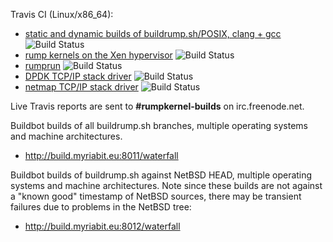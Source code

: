 Travis CI (Linux/x86_64):

* [static and dynamic builds of buildrump.sh/POSIX, clang + gcc](https://travis-ci.org/rumpkernel/buildrump.sh) ![Build Status](https://travis-ci.org/rumpkernel/buildrump.sh.png?branch=master)
* [rump kernels on the Xen hypervisor](https://travis-ci.org/rumpkernel/rumpuser-xen) ![Build Status](https://travis-ci.org/rumpkernel/rumpuser-xen.png?branch=master)
* [rumprun](https://travis-ci.org/rumpkernel/rumprun) ![Build Status](https://travis-ci.org/rumpkernel/rumprun.png?branch=master)
* [DPDK TCP/IP stack driver](https://travis-ci.org/rumpkernel/dpdk-rumptcpip) ![Build Status](https://travis-ci.org/rumpkernel/dpdk-rumptcpip.png?branch=master)
* [netmap TCP/IP stack driver](https://travis-ci.org/rumpkernel/netmap-rumptcpip) ![Build Status](https://travis-ci.org/rumpkernel/netmap-rumptcpip.png?branch=master)

Live Travis reports are sent to __#rumpkernel-builds__ on irc.freenode.net.

Buildbot builds of all buildrump.sh branches, multiple operating systems and machine architectures.
* http://build.myriabit.eu:8011/waterfall

Buildbot builds of buildrump.sh against NetBSD HEAD, multiple operating systems and machine architectures.  Note since these builds are not against a "known good" timestamp of NetBSD sources, there may be transient failures due to problems in the NetBSD tree:
* http://build.myriabit.eu:8012/waterfall